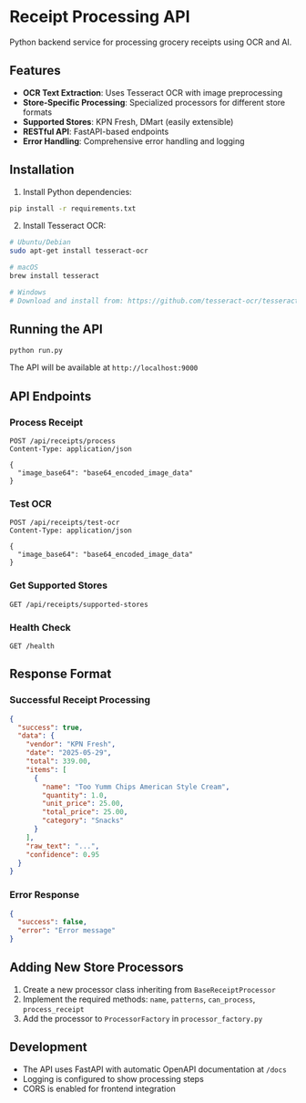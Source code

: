 # Receipt Processing API

Python backend service for processing grocery receipts using OCR and AI.

## Features

- **OCR Text Extraction**: Uses Tesseract OCR with image preprocessing
- **Store-Specific Processing**: Specialized processors for different store formats
- **Supported Stores**: KPN Fresh, DMart (easily extensible)
- **RESTful API**: FastAPI-based endpoints
- **Error Handling**: Comprehensive error handling and logging

## Installation

1. Install Python dependencies:
```bash
pip install -r requirements.txt
```

2. Install Tesseract OCR:
```bash
# Ubuntu/Debian
sudo apt-get install tesseract-ocr

# macOS
brew install tesseract

# Windows
# Download and install from: https://github.com/tesseract-ocr/tesseract
```

## Running the API

```bash
python run.py
```

The API will be available at `http://localhost:9000`

## API Endpoints

### Process Receipt
```
POST /api/receipts/process
Content-Type: application/json

{
  "image_base64": "base64_encoded_image_data"
}
```

### Test OCR
```
POST /api/receipts/test-ocr
Content-Type: application/json

{
  "image_base64": "base64_encoded_image_data"
}
```

### Get Supported Stores
```
GET /api/receipts/supported-stores
```

### Health Check
```
GET /health
```

## Response Format

### Successful Receipt Processing
```json
{
  "success": true,
  "data": {
    "vendor": "KPN Fresh",
    "date": "2025-05-29",
    "total": 339.00,
    "items": [
      {
        "name": "Too Yumm Chips American Style Cream",
        "quantity": 1.0,
        "unit_price": 25.00,
        "total_price": 25.00,
        "category": "Snacks"
      }
    ],
    "raw_text": "...",
    "confidence": 0.95
  }
}
```

### Error Response
```json
{
  "success": false,
  "error": "Error message"
}
```

## Adding New Store Processors

1. Create a new processor class inheriting from `BaseReceiptProcessor`
2. Implement the required methods: `name`, `patterns`, `can_process`, `process_receipt`
3. Add the processor to `ProcessorFactory` in `processor_factory.py`

## Development

- The API uses FastAPI with automatic OpenAPI documentation at `/docs`
- Logging is configured to show processing steps
- CORS is enabled for frontend integration